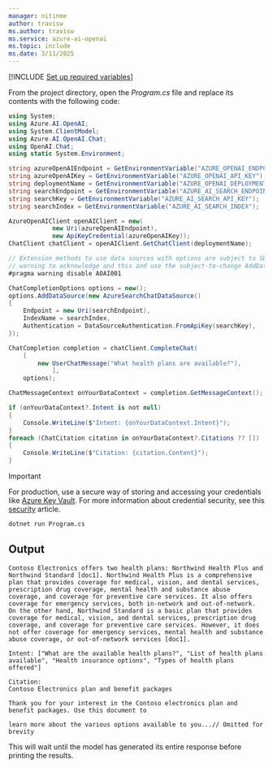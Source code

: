 ```yaml
---
manager: nitinme
author: travisw
ms.author: travisw
ms.service: azure-ai-openai
ms.topic: include
ms.date: 3/11/2025
---
```


[!INCLUDE [Set up required variables](./use-your-data-common-variables.md)]

From the project directory, open the *Program.cs* file and replace its contents with the following code:

```csharp
using System;
using Azure.AI.OpenAI;
using System.ClientModel;
using Azure.AI.OpenAI.Chat;
using OpenAI.Chat;
using static System.Environment;

string azureOpenAIEndpoint = GetEnvironmentVariable("AZURE_OPENAI_ENDPOINT");
string azureOpenAIKey = GetEnvironmentVariable("AZURE_OPENAI_API_KEY");
string deploymentName = GetEnvironmentVariable("AZURE_OPENAI_DEPLOYMENT_NAME");
string searchEndpoint = GetEnvironmentVariable("AZURE_AI_SEARCH_ENDPOINT");
string searchKey = GetEnvironmentVariable("AZURE_AI_SEARCH_API_KEY");
string searchIndex = GetEnvironmentVariable("AZURE_AI_SEARCH_INDEX");

AzureOpenAIClient openAIClient = new(
			new Uri(azureOpenAIEndpoint),
			new ApiKeyCredential(azureOpenAIKey));
ChatClient chatClient = openAIClient.GetChatClient(deploymentName);

// Extension methods to use data sources with options are subject to SDK surface changes. Suppress the
// warning to acknowledge and this and use the subject-to-change AddDataSource method.
#pragma warning disable AOAI001

ChatCompletionOptions options = new();
options.AddDataSource(new AzureSearchChatDataSource()
{
	Endpoint = new Uri(searchEndpoint),
	IndexName = searchIndex,
	Authentication = DataSourceAuthentication.FromApiKey(searchKey),
});

ChatCompletion completion = chatClient.CompleteChat(
	[
		new UserChatMessage("What health plans are available?"),
			],
	options);

ChatMessageContext onYourDataContext = completion.GetMessageContext();

if (onYourDataContext?.Intent is not null)
{
	Console.WriteLine($"Intent: {onYourDataContext.Intent}");
}
foreach (ChatCitation citation in onYourDataContext?.Citations ?? [])
{
	Console.WriteLine($"Citation: {citation.Content}");
}
```

> [!IMPORTANT]
> For production, use a secure way of storing and accessing your credentials like [Azure Key Vault](/azure/key-vault/general/overview). For more information about credential security, see this [security](../../../ai-services/security-features.md) article.

```cmd
dotnet run Program.cs
```

## Output

```output
Contoso Electronics offers two health plans: Northwind Health Plus and Northwind Standard [doc1]. Northwind Health Plus is a comprehensive plan that provides coverage for medical, vision, and dental services, prescription drug coverage, mental health and substance abuse coverage, and coverage for preventive care services. It also offers coverage for emergency services, both in-network and out-of-network. On the other hand, Northwind Standard is a basic plan that provides coverage for medical, vision, and dental services, prescription drug coverage, and coverage for preventive care services. However, it does not offer coverage for emergency services, mental health and substance abuse coverage, or out-of-network services [doc1].

Intent: ["What are the available health plans?", "List of health plans available", "Health insurance options", "Types of health plans offered"]

Citation:
Contoso Electronics plan and benefit packages

Thank you for your interest in the Contoso electronics plan and benefit packages. Use this document to

learn more about the various options available to you...// Omitted for brevity
```

This will wait until the model has generated its entire response before printing the results.
